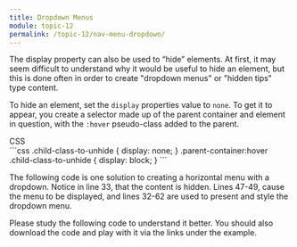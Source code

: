 ```yaml
---
title: Dropdown Menus
module: topic-12
permalink: /topic-12/nav-menu-dropdown/
---
```


<div class="divider-heading"></div>

The display property can also be used to “hide” elements. At first, it may seem difficult to understand why it would be useful to hide an element, but this is done often in order to create "dropdown menus" or "hidden tips" type content.

To hide an element, set the `display` properties value to `none`. To get it to appear, you create a selector made up of the parent container and element in question, with the `:hover` pseudo-class added to the parent.

<div class="code-heading">
  <span class="css">CSS</span>
</div>
```css
.child-class-to-unhide {
    display: none;
}
.parent-container:hover .child-class-to-unhide {
    display: block;
}
```

The following code is one solution to creating a horizontal menu with a dropdown. Notice in line 33, that the content is hidden. Lines 47-49, cause the menu to be displayed, and lines 32-62 are used to present and style the dropdown menu.

Please study the following code to understand it better. You should also download the code and play with it via the links under the example.

<div class="codepen-embed">
  <p data-height="600" data-theme-id="30567" data-slug-hash="OOWrdp" data-default-tab="css,result" data-user="Media-Ed-Online" data-embed-version="2" data-pen-title="[Topic-09] Dropdown Menu" class="codepen"></p>
</div>
